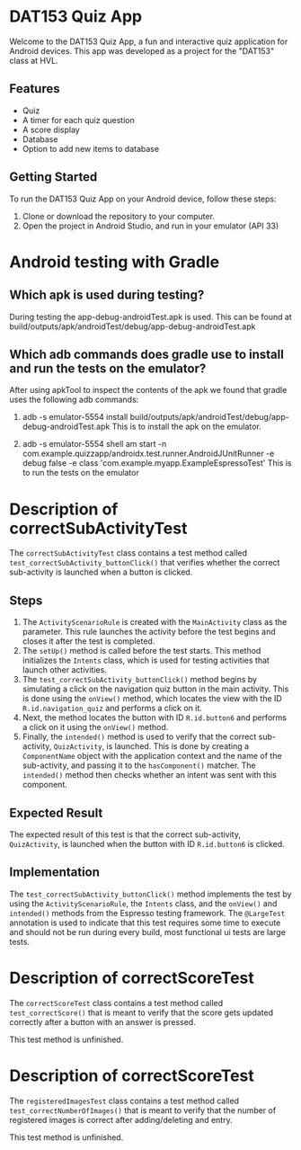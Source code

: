 # DAT153 Quiz App

Welcome to the DAT153 Quiz App, a fun and interactive quiz application for Android devices. This app was developed as a project for the "DAT153" class at HVL.

## Features
- Quiz
- A timer for each quiz question
- A score display
- Database
- Option to add new items to database

## Getting Started

To run the DAT153 Quiz App on your Android device, follow these steps:
1. Clone or download the repository to your computer.
2. Open the project in Android Studio, and run in your emulator (API 33)

# Android testing with Gradle

## Which apk is used during testing?

During testing the app-debug-androidTest.apk is used. This can be found at build/outputs/apk/androidTest/debug/app-debug-androidTest.apk

## Which adb commands does gradle use to install and run the tests on the emulator?

After using apkTool to inspect the contents of the apk we found that gradle uses the following adb commands:

1. adb -s emulator-5554 install build/outputs/apk/androidTest/debug/app-debug-androidTest.apk
 This is to install the apk on the emulator.

2. adb -s emulator-5554 shell am start -n com.example.quizzapp/androidx.test.runner.AndroidJUnitRunner -e debug false -e class 'com.example.myapp.ExampleEspressoTest'
This is to run the tests on the emulator

# Description of correctSubActivityTest
The `correctSubActivityTest` class contains a test method called `test_correctSubActivity_buttonClick()`
that verifies whether the correct sub-activity is launched when a button is clicked.

## Steps
1. The `ActivityScenarioRule` is created with the `MainActivity` class as the parameter. 
   This rule launches the activity before the test begins and closes it after the test is completed.
2. The `setUp()` method is called before the test starts. This method initializes the `Intents` class, 
   which is used for testing activities that launch other activities.
3. The `test_correctSubActivity_buttonClick()` method begins by simulating a click on the navigation quiz button 
   in the main activity. This is done using the `onView()` method, which locates the view with the ID `R.id.navigation_quiz` and performs a click on it.
4. Next, the method locates the button with ID `R.id.button6` and performs a click on it using the `onView()` method.
5. Finally, the `intended()` method is used to verify that the correct sub-activity, `QuizActivity`, 
   is launched. This is done by creating a `ComponentName` object with the application context and the name of the sub-activity, 
   and passing it to the `hasComponent()` matcher. The `intended()` method then checks whether an intent was sent with this component.

## Expected Result
The expected result of this test is that the correct sub-activity, `QuizActivity`, is launched when the button with ID `R.id.button6` is clicked.

## Implementation
The `test_correctSubActivity_buttonClick()` method implements the test by using the `ActivityScenarioRule`,
the `Intents` class, and the `onView()` and `intended()` methods from the Espresso testing framework. 
The `@LargeTest` annotation is used to indicate that this test requires some time to execute and should not be run during every build, 
most functional ui tests are large tests.

# Description of correctScoreTest
The `correctScoreTest` class contains a test method called `test_correctScore()`
that is meant to verify that the score gets updated correctly after a button with an answer is pressed.

This test method is unfinished.

# Description of correctScoreTest
The `registeredImagesTest` class contains a test method called `test_correctNumberOfImages()`
that is meant to verify that the number of registered images is correct after adding/deleting and entry.

This test method is unfinished.